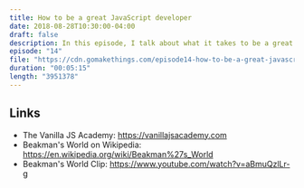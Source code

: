 ```yaml
---
title: How to be a great JavaScript developer
date: 2018-08-28T10:30:00-04:00
draft: false
description: In this episode, I talk about what it takes to be a great JavaScript developer.
episode: "14"
file: "https://cdn.gomakethings.com/episode14-how-to-be-a-great-javascript-developer.mp3"
duration: "00:05:15"
length: "3951378"
---
```


## Links

- The Vanilla JS Academy: https://vanillajsacademy.com
- Beakman's World on Wikipedia: https://en.wikipedia.org/wiki/Beakman%27s_World
- Beakman's World Clip: https://www.youtube.com/watch?v=aBmuQzlLr-g